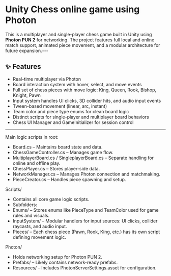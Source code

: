 # Unity Chess online game using Photon

This is a multiplayer and single-player chess game built in Unity using **Photon PUN 2** for networking. The project features full local and online match support, animated piece movement, and a modular architecture for future expansion.---

## ✨ Features

-  Real-time multiplayer via Photon
-  Board interaction system with hover, select, and move events
-  Full set of chess pieces with move logic: King, Queen, Rook, Bishop, Knight, Pawn
-  Input system handles UI clicks, 3D collider hits, and audio input events
-  Tween-based movement (linear, arc, instant)
-  Team color and piece type enums for clean board logic
-  Distinct scripts for single-player and multiplayer board behaviors
-  Chess UI Manager and GameInitializer for session control

---
 Main logic scripts in root:
-  Board.cs – Maintains board state and data.
-   ChessGameController.cs – Manages game flow.
-   MultiplayerBoard.cs / SingleplayerBoard.cs – Separate handling for online and offline play.
-   ChessPlayer.cs – Stores player-side data.
-   NetworkManager.cs – Manages Photon connection and matchmaking.
-   PieceCreator.cs – Handles piece spawning and setup.

Scripts/
- Contains all core game logic scripts.
- Subfolders:
-  Enums/ – Stores enums like PieceType and TeamColor used for game rules and visuals.
-  InputSystem/ – Modular handlers for input sources: UI clicks, collider raycasts, and audio input.
-  Pieces/ – Each chess piece (Pawn, Rook, King, etc.) has its own script defining movement logic.

Photon/
- Holds networking setup for Photon PUN 2.
- Prefabs/ – Likely contains network-ready prefabs.
- Resources/ – Includes PhotonServerSettings.asset for configuration.
